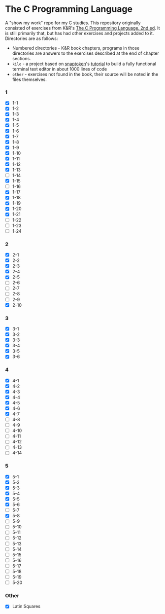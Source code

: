 # The C Programming Language

A "show my work" repo for my C studies. This repository originally consisted of exercises from K&R's [The C Programming Language, 2nd ed](https://en.wikipedia.org/wiki/The_C_Programming_Language). It is still primarily that, but has had other exercises and projects added to it. Directories are as follows:

* Numbered directories - K&R book chapters, programs in those directories are answers to the exercises described at the end of chapter sections.
* `kilo` - a project based on [snaptoken](https://github.com/snaptoken)'s [tutorial](https://github.com/snaptoken/kilo-tutorial) to build a fully functional terminal text editor in about 1000 lines of code
* `other` - exercises not found in the book, their source will be noted in the files themselves.

### 1
- [x] 1-1
- [x] 1-2
- [x] 1-3
- [x] 1-4
- [x] 1-5
- [x] 1-6
- [x] 1-7
- [x] 1-8
- [x] 1-9
- [x] 1-10
- [x] 1-11
- [x] 1-12
- [x] 1-13
- [ ] 1-14
- [x] 1-15
- [ ] 1-16
- [x] 1-17
- [x] 1-18
- [x] 1-19
- [x] 1-20
- [x] 1-21
- [ ] 1-22
- [ ] 1-23
- [ ] 1-24

### 2
- [x] 2-1
- [x] 2-2
- [x] 2-3
- [x] 2-4
- [x] 2-5
- [ ] 2-6
- [ ] 2-7
- [ ] 2-8
- [ ] 2-9
- [x] 2-10

### 3
- [x] 3-1
- [x] 3-2
- [x] 3-3
- [x] 3-4
- [x] 3-5
- [x] 3-6

### 4
- [x] 4-1
- [x] 4-2
- [x] 4-3
- [x] 4-4
- [x] 4-5
- [x] 4-6
- [x] 4-7
- [ ] 4-8
- [ ] 4-9
- [ ] 4-10
- [ ] 4-11
- [ ] 4-12
- [ ] 4-13
- [ ] 4-14

### 5
- [x] 5-1
- [x] 5-2
- [x] 5-3
- [x] 5-4
- [x] 5-5
- [x] 5-6
- [ ] 5-7
- [x] 5-8
- [ ] 5-9
- [ ] 5-10
- [ ] 5-11
- [ ] 5-12
- [ ] 5-13
- [ ] 5-14
- [ ] 5-15
- [ ] 5-16
- [ ] 5-17
- [ ] 5-18
- [ ] 5-19
- [ ] 5-20

### Other
- [x] Latin Squares
